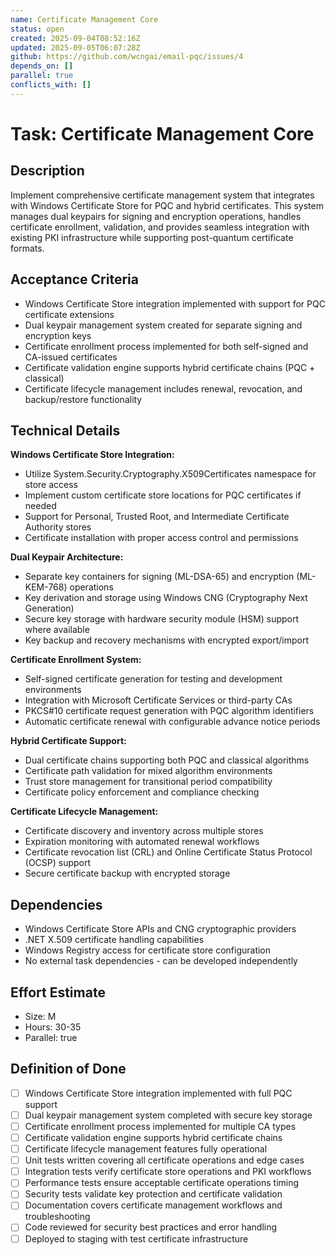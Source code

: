 ```yaml
---
name: Certificate Management Core
status: open
created: 2025-09-04T08:52:16Z
updated: 2025-09-05T06:07:28Z
github: https://github.com/wcngai/email-pqc/issues/4
depends_on: []
parallel: true
conflicts_with: []
---
```


# Task: Certificate Management Core

## Description
Implement comprehensive certificate management system that integrates with Windows Certificate Store for PQC and hybrid certificates. This system manages dual keypairs for signing and encryption operations, handles certificate enrollment, validation, and provides seamless integration with existing PKI infrastructure while supporting post-quantum certificate formats.

## Acceptance Criteria
- Windows Certificate Store integration implemented with support for PQC certificate extensions
- Dual keypair management system created for separate signing and encryption keys
- Certificate enrollment process implemented for both self-signed and CA-issued certificates
- Certificate validation engine supports hybrid certificate chains (PQC + classical)
- Certificate lifecycle management includes renewal, revocation, and backup/restore functionality

## Technical Details
**Windows Certificate Store Integration:**
- Utilize System.Security.Cryptography.X509Certificates namespace for store access
- Implement custom certificate store locations for PQC certificates if needed
- Support for Personal, Trusted Root, and Intermediate Certificate Authority stores
- Certificate installation with proper access control and permissions

**Dual Keypair Architecture:**
- Separate key containers for signing (ML-DSA-65) and encryption (ML-KEM-768) operations
- Key derivation and storage using Windows CNG (Cryptography Next Generation)
- Secure key storage with hardware security module (HSM) support where available
- Key backup and recovery mechanisms with encrypted export/import

**Certificate Enrollment System:**
- Self-signed certificate generation for testing and development environments
- Integration with Microsoft Certificate Services or third-party CAs
- PKCS#10 certificate request generation with PQC algorithm identifiers
- Automatic certificate renewal with configurable advance notice periods

**Hybrid Certificate Support:**
- Dual certificate chains supporting both PQC and classical algorithms
- Certificate path validation for mixed algorithm environments
- Trust store management for transitional period compatibility
- Certificate policy enforcement and compliance checking

**Certificate Lifecycle Management:**
- Certificate discovery and inventory across multiple stores
- Expiration monitoring with automated renewal workflows
- Certificate revocation list (CRL) and Online Certificate Status Protocol (OCSP) support
- Secure certificate backup with encrypted storage

## Dependencies
- Windows Certificate Store APIs and CNG cryptographic providers
- .NET X.509 certificate handling capabilities
- Windows Registry access for certificate store configuration
- No external task dependencies - can be developed independently

## Effort Estimate
- Size: M
- Hours: 30-35
- Parallel: true

## Definition of Done
- [ ] Windows Certificate Store integration implemented with full PQC support
- [ ] Dual keypair management system completed with secure key storage
- [ ] Certificate enrollment process implemented for multiple CA types
- [ ] Certificate validation engine supports hybrid certificate chains
- [ ] Certificate lifecycle management features fully operational
- [ ] Unit tests written covering all certificate operations and edge cases
- [ ] Integration tests verify certificate store operations and PKI workflows
- [ ] Performance tests ensure acceptable certificate operations timing
- [ ] Security tests validate key protection and certificate validation
- [ ] Documentation covers certificate management workflows and troubleshooting
- [ ] Code reviewed for security best practices and error handling
- [ ] Deployed to staging with test certificate infrastructure
